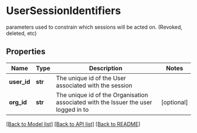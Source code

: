 # UserSessionIdentifiers

parameters used to constrain which sessions will be acted on. (Revoked, deleted, etc)
## Properties
Name | Type | Description | Notes
------------ | ------------- | ------------- | -------------
**user_id** | **str** | The unique id of the User associated with the session   | 
**org_id** | **str** | The unique id of the Organisation associated with the Issuer the user logged in to   | [optional] 

[[Back to Model list]](../README.md#documentation-for-models) [[Back to API list]](../README.md#documentation-for-api-endpoints) [[Back to README]](../README.md)


